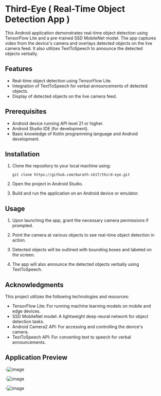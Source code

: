 # Third-Eye ( Real-Time Object Detection App )

This Android application demonstrates real-time object detection using TensorFlow Lite and a pre-trained SSD MobileNet model. The app captures video from the device's camera and overlays detected objects on the live camera feed. It also utilizes TextToSpeech to announce the detected objects verbally.

## Features

- Real-time object detection using TensorFlow Lite.
- Integration of TextToSpeech for verbal announcements of detected objects.
- Display of detected objects on the live camera feed.

## Prerequisites

- Android device running API level 21 or higher.
- Android Studio IDE (for development).
- Basic knowledge of Kotlin programming language and Android development.

## Installation

1. Clone the repository to your local machine using:

   ```
   git clone https://github.com/barath-sk17/third-eye.git
   ```

2. Open the project in Android Studio.

3. Build and run the application on an Android device or emulator.

## Usage

1. Upon launching the app, grant the necessary camera permissions if prompted.

2. Point the camera at various objects to see real-time object detection in action.

3. Detected objects will be outlined with bounding boxes and labeled on the screen.

4. The app will also announce the detected objects verbally using TextToSpeech.

## Acknowledgments

This project utilizes the following technologies and resources:

- TensorFlow Lite: For running machine learning models on mobile and edge devices.
- SSD MobileNet model: A lightweight deep neural network for object detection tasks.
- Android Camera2 API: For accessing and controlling the device's camera.
- TextToSpeech API: For converting text to speech for verbal announcements.

## Application Preview

-![image](https://github.com/barath-sk17/third-eye/assets/127032804/7ff31128-ca0b-4ef0-af0f-d3125f37095b)

-![image](https://github.com/barath-sk17/third-eye/assets/127032804/63bd9232-c0a4-4ecf-ab6d-f2315625bbcb)

-![image](https://github.com/barath-sk17/third-eye/assets/127032804/3eb42c18-e2f3-4d16-b9ec-9c038aee816e)
